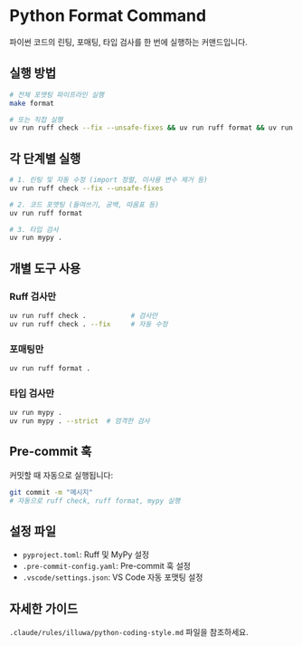 # Python Format Command

파이썬 코드의 린팅, 포매팅, 타입 검사를 한 번에 실행하는 커맨드입니다.

## 실행 방법

```bash
# 전체 포맷팅 파이프라인 실행
make format

# 또는 직접 실행
uv run ruff check --fix --unsafe-fixes && uv run ruff format && uv run mypy .
```

## 각 단계별 실행

```bash
# 1. 린팅 및 자동 수정 (import 정렬, 미사용 변수 제거 등)
uv run ruff check --fix --unsafe-fixes

# 2. 코드 포맷팅 (들여쓰기, 공백, 따옴표 등)
uv run ruff format

# 3. 타입 검사
uv run mypy .
```

## 개별 도구 사용

### Ruff 검사만

```bash
uv run ruff check .           # 검사만
uv run ruff check . --fix     # 자동 수정
```

### 포매팅만

```bash
uv run ruff format .
```

### 타입 검사만

```bash
uv run mypy .
uv run mypy . --strict  # 엄격한 검사
```

## Pre-commit 훅

커밋할 때 자동으로 실행됩니다:

```bash
git commit -m "메시지"
# 자동으로 ruff check, ruff format, mypy 실행
```

## 설정 파일

- `pyproject.toml`: Ruff 및 MyPy 설정
- `.pre-commit-config.yaml`: Pre-commit 훅 설정
- `.vscode/settings.json`: VS Code 자동 포맷팅 설정

## 자세한 가이드

`.claude/rules/illuwa/python-coding-style.md` 파일을 참조하세요.
